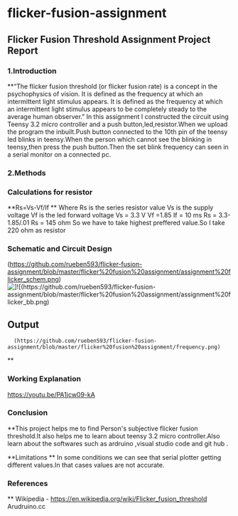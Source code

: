# flicker-fusion-assignment
## Flicker Fusion Threshold Assignment Project Report
### 1.Introduction

**“The flicker fusion threshold (or flicker fusion rate) is a concept in the psychophysics of vision. It is defined as the frequency at which an intermittent light stimulus appears.
It is defined as the frequency at which an intermittent light stimulus appears
to be completely steady to the average human observer.”
In this assignment I constructed the circuit using Teensy 3.2 micro controller and a push button,led,resistor.When we upload the program the inbuilt.Push button connected to the 10th pin of the teensy
led blinks in teensy.When the person which cannot see the blinking in teensy,then press the push button.Then the set blink frequency can
seen in a serial monitor on a connected pc.

### 2.Methods
   
   ### Calculations for resistor
   **Rs=Vs-Vf/If
   ** Where Rs is the series resistor value
   Vs is the supply voltage
   Vf is the led forward voltage
    Vs = 3.3 V
    Vf =1.85
    If = 10 ms
     Rs = 3.3-1.85/.01
      Rs = 145 ohm
      So we have to take highest preffered value.So I take 220 ohm as resistor
      
      
 ### Schematic and Circuit Design 
 (https://github.com/rueben593/flicker-fusion-assignment/blob/master/flicker%20fusion%20assignment/assignment%20flicker_schem.png)![\]!\[(https://github.com/rueben593/flicker-fusion-assignment/blob/master/flicker%20fusion%20assignment/assignment%20flicker_bb.png)](https://github.com/rueben593/flicker-fusion-assignment/blob/master/flicker%20fusion%20assignment/assignment%20flicker_schem.png)
   ## Output
      (https://github.com/rueben593/flicker-fusion-assignment/blob/master/flicker%20fusion%20assignment/frequency.png) 
 **
      
      
      
      
      
      
  ### Working Explanation
   https://youtu.be/PA1jcw09-kA 
      
   ###  Conclusion
   
   **This project helps me to find Person's subjective flicker fusion threshold.It also helps me to learn about teensy 3.2 micro controller.Also learn about the softwares such as ardruino ,visual studio code and git hub .
   
   **Limitations 
   ** In some conditions we can see that serial plotter getting different values.In that cases values are not accurate.
   
   ###   References
   ** Wikipedia - https://en.wikipedia.org/wiki/Flicker_fusion_threshold
      Arudruino.cc
      
      
      
      
